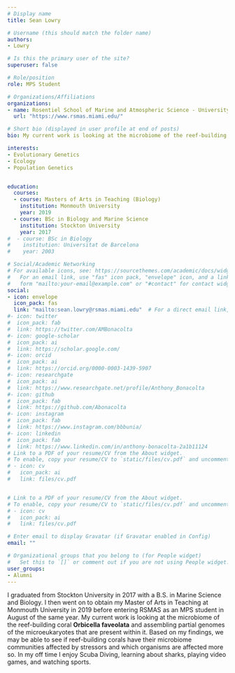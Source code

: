 ```yaml
---
# Display name
title: Sean Lowry

# Username (this should match the folder name)
authors:
- Lowry

# Is this the primary user of the site?
superuser: false

# Role/position
role: MPS Student

# Organizations/Affiliations
organizations:
- name: Rosentiel School of Marine and Atmospheric Science - University of Miami
  url: "https://www.rsmas.miami.edu/"

# Short bio (displayed in user profile at end of posts)
bio: My current work is looking at the microbiome of the reef-building coral **Orbicella faveolata** and assembling partial genomes of the microeukaryotes that are present within it.

interests:
- Evolutionary Genetics
- Ecology
- Population Genetics


education:
  courses:
  - course: Masters of Arts in Teaching (Biology)
    institution: Monmouth University
    year: 2019
  - course: BSc in Biology and Marine Science
    institution: Stockton University
    year: 2017
#  - course: BSc in Biology
#    institution: Universitat de Barcelona
#    year: 2003

# Social/Academic Networking
# For available icons, see: https://sourcethemes.com/academic/docs/widgets/#icons
#   For an email link, use "fas" icon pack, "envelope" icon, and a link in the
#   form "mailto:your-email@example.com" or "#contact" for contact widget.
social:
- icon: envelope
  icon_pack: fas
  link: "mailto:sean.lowry@rsmas.miami.edu"  # For a direct email link, use "mailto:test@example.org".
#- icon: twitter
#  icon_pack: fab
#  link: https://twitter.com/AMBonacolta
#- icon: google-scholar
#  icon_pack: ai
#  link: https://scholar.google.com/
#- icon: orcid
#  icon_pack: ai
#  link: https://orcid.org/0000-0003-1439-5907
#- icon: researchgate
#  icon_pack: ai
#  link: https://www.researchgate.net/profile/Anthony_Bonacolta
#- icon: github
#  icon_pack: fab
#  link: https://github.com/Abonacolta
#- icon: instagram
#  icon_pack: fab
#  link: https://www.instagram.com/bbbunia/
#- icon: linkedin
#  icon_pack: fab
#  link: https://www.linkedin.com/in/anthony-bonacolta-2a1b11124  
# Link to a PDF of your resume/CV from the About widget.
# To enable, copy your resume/CV to `static/files/cv.pdf` and uncomment the lines below.
# - icon: cv
#   icon_pack: ai
#   link: files/cv.pdf


# Link to a PDF of your resume/CV from the About widget.
# To enable, copy your resume/CV to `static/files/cv.pdf` and uncomment the lines below.
# - icon: cv
#   icon_pack: ai
#   link: files/cv.pdf

# Enter email to display Gravatar (if Gravatar enabled in Config)
email: ""

# Organizational groups that you belong to (for People widget)
#   Set this to `[]` or comment out if you are not using People widget.
user_groups:
- Alumni
---
```


I graduated from Stockton University in 2017 with a B.S. in Marine Science and Biology. I then went on to obtain my Master of Arts in Teaching at Monmouth University in 2019 before entering RSMAS as an MPS student in August of the same year. My current work is looking at the microbiome of the reef-building coral **Orbicella faveolata** and assembling partial genomes of the microeukaryotes that are present within it. Based on my findings, we may be able to see if reef-building corals have their microbiome communities affected by stressors and which organisms are affected more so. In my off time I enjoy Scuba Diving, learning about sharks, playing video games, and watching sports.
